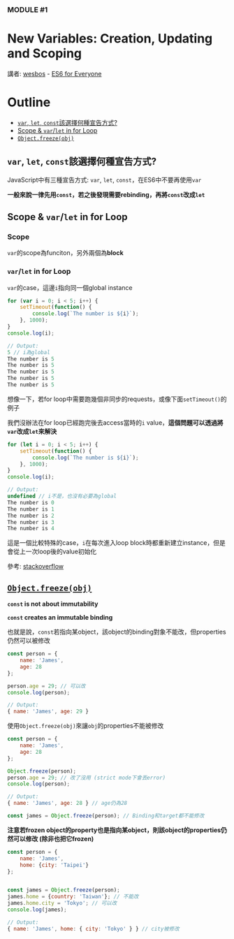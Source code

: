 ### MODULE #1
# New Variables: Creation, Updating and Scoping
講者: [wesbos](https://github.com/wesbos) - [ES6 for Everyone](https://es6.io/)

# Outline
* [`var`, `let`, `const`該選擇何種宣告方式?](#declaration)
* [Scope & `var`/`let` in for Loop](#scope)
* [`Object.freeze(obj)`](#freeze)

## <a name="declaration"></a>`var`, `let`, `const`該選擇何種宣告方式?
JavaScript中有三種宣告方式: `var`, `let`, `const`，在ES6中不要再使用`var`

**一般來說一律先用`const`，若之後發現需要rebinding，再將`const`改成`let`**

## <a name="scope"></a>Scope & `var`/`let` in for Loop
### Scope
`var`的scope為funciton，另外兩個為**block**

### `var`/`let` in for Loop
`var`的case，這邊`i`指向同一個global instance

``` javascript
for (var i = 0; i < 5; i++) {
    setTimeout(function() {
        console.log(`The number is ${i}`);
    }, 1000);
}
console.log(i);

// Output:
5 // i為global
The number is 5
The number is 5
The number is 5
The number is 5
The number is 5
```

想像一下，若for loop中需要跑幾個非同步的requests，或像下面`setTimeout()`的例子

我們沒辦法在for loop已經跑完後去access當時的`i` value，**這個問題可以透過將`var`改成`let`來解決**

``` javascript
for (let i = 0; i < 5; i++) {
    setTimeout(function() {
        console.log(`The number is ${i}`);
    }, 1000);
}
console.log(i);

// Output:
undefined // i不是，也沒有必要為global
The number is 0
The number is 1
The number is 2
The number is 3
The number is 4
```

這是一個比較特殊的case，`i`在每次進入loop block時都重新建立instance，但是會從上一次loop後的value初始化

參考: [stackoverflow](http://stackoverflow.com/questions/16473350/let-keyword-in-the-for-loop)

## <a name="freeze"></a>[`Object.freeze(obj)`](https://developer.mozilla.org/en-US/docs/Web/JavaScript/Reference/Global_Objects/Object/freeze)
**`const` is not about immutability**

**`const` creates an immutable binding**

也就是說，`const`若指向某object，該object的binding對象不能改，但properties仍然可以被修改

``` javascript
const person = {
    name: 'James',
    age: 28
};

person.age = 29; // 可以改
console.log(person);

// Output:
{ name: 'James', age: 29 }
```

使用`Object.freeze(obj)`來讓`obj`的properties不能被修改

``` javascript
const person = {
    name: 'James',
    age: 28
};

Object.freeze(person);
person.age = 29; // 改了沒用 (strict mode下會丟error)
console.log(person);

// Output:
{ name: 'James', age: 28 } // age仍為28
```

```javascript
const james = Object.freeze(person); // Binding和target都不能修改
```

**注意若frozen object的property也是指向某object，則該object的properties仍然可以修改 (除非也把它frozen)**

``` javascript
const person = {
    name: 'James',
    home: {city: 'Taipei'}
};


const james = Object.freeze(person);
james.home = {country: 'Taiwan'}; // 不能改
james.home.city = 'Tokyo'; // 可以改
console.log(james);

// Output:
{ name: 'James', home: { city: 'Tokyo' } } // city被修改
```

